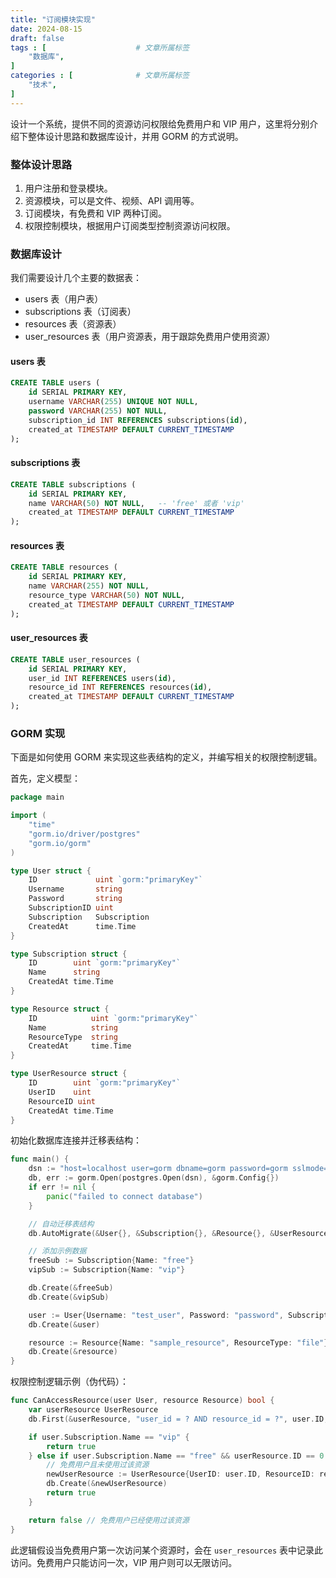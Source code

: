 ```yaml
---
title: "订阅模块实现"
date: 2024-08-15
draft: false
tags : [                    # 文章所属标签
    "数据库",
]
categories : [              # 文章所属标签
    "技术",
]
---
```



设计一个系统，提供不同的资源访问权限给免费用户和 VIP 用户，这里将分别介绍下整体设计思路和数据库设计，并用 GORM 的方式说明。

### 整体设计思路

1. 用户注册和登录模块。
2. 资源模块，可以是文件、视频、API 调用等。
3. 订阅模块，有免费和 VIP 两种订阅。
4. 权限控制模块，根据用户订阅类型控制资源访问权限。

### 数据库设计

我们需要设计几个主要的数据表：
- users 表（用户表）
- subscriptions 表（订阅表）
- resources 表（资源表）
- user_resources 表（用户资源表，用于跟踪免费用户使用资源）

#### users 表

```sql
CREATE TABLE users (
    id SERIAL PRIMARY KEY,
    username VARCHAR(255) UNIQUE NOT NULL,
    password VARCHAR(255) NOT NULL,
    subscription_id INT REFERENCES subscriptions(id),
    created_at TIMESTAMP DEFAULT CURRENT_TIMESTAMP
);
```

#### subscriptions 表

```sql
CREATE TABLE subscriptions (
    id SERIAL PRIMARY KEY,
    name VARCHAR(50) NOT NULL,   -- 'free' 或者 'vip'
    created_at TIMESTAMP DEFAULT CURRENT_TIMESTAMP
);
```

#### resources 表

```sql
CREATE TABLE resources (
    id SERIAL PRIMARY KEY,
    name VARCHAR(255) NOT NULL,
    resource_type VARCHAR(50) NOT NULL,
    created_at TIMESTAMP DEFAULT CURRENT_TIMESTAMP
);
```

#### user_resources 表

```sql
CREATE TABLE user_resources (
    id SERIAL PRIMARY KEY,
    user_id INT REFERENCES users(id),
    resource_id INT REFERENCES resources(id),
    created_at TIMESTAMP DEFAULT CURRENT_TIMESTAMP
);
```

### GORM 实现

下面是如何使用 GORM 来实现这些表结构的定义，并编写相关的权限控制逻辑。

首先，定义模型：

```go
package main

import (
    "time"
    "gorm.io/driver/postgres"
    "gorm.io/gorm"
)

type User struct {
    ID             uint `gorm:"primaryKey"`
    Username       string
    Password       string
    SubscriptionID uint
    Subscription   Subscription
    CreatedAt      time.Time
}

type Subscription struct {
    ID        uint `gorm:"primaryKey"`
    Name      string
    CreatedAt time.Time
}

type Resource struct {
    ID            uint `gorm:"primaryKey"`
    Name          string
    ResourceType  string
    CreatedAt     time.Time
}

type UserResource struct {
    ID        uint `gorm:"primaryKey"`
    UserID    uint
    ResourceID uint
    CreatedAt time.Time
}
```

初始化数据库连接并迁移表结构：

```go
func main() {
    dsn := "host=localhost user=gorm dbname=gorm password=gorm sslmode=disable"
    db, err := gorm.Open(postgres.Open(dsn), &gorm.Config{})
    if err != nil {
        panic("failed to connect database")
    }

    // 自动迁移表结构
    db.AutoMigrate(&User{}, &Subscription{}, &Resource{}, &UserResource{})

    // 添加示例数据
    freeSub := Subscription{Name: "free"}
    vipSub := Subscription{Name: "vip"}

    db.Create(&freeSub)
    db.Create(&vipSub)

    user := User{Username: "test_user", Password: "password", SubscriptionID: freeSub.ID}
    db.Create(&user)

    resource := Resource{Name: "sample_resource", ResourceType: "file"}
    db.Create(&resource)
}
```

权限控制逻辑示例（伪代码）：

```go
func CanAccessResource(user User, resource Resource) bool {
    var userResource UserResource
    db.First(&userResource, "user_id = ? AND resource_id = ?", user.ID, resource.ID)

    if user.Subscription.Name == "vip" {
        return true
    } else if user.Subscription.Name == "free" && userResource.ID == 0 {
        // 免费用户且未使用过该资源
        newUserResource := UserResource{UserID: user.ID, ResourceID: resource.ID}
        db.Create(&newUserResource)
        return true
    }

    return false // 免费用户已经使用过该资源
}
```

此逻辑假设当免费用户第一次访问某个资源时，会在 `user_resources` 表中记录此访问。免费用户只能访问一次，VIP 用户则可以无限访问。
